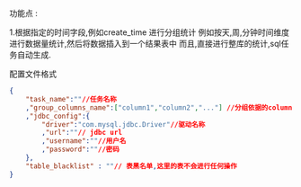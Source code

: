 功能点 : 

1.根据指定的时间字段,例如create_time 进行分组统计
例如按天,周,分钟时间维度进行数据量统计,然后将数据插入到一个结果表中
而且,直接进行整库的统计,sql任务自动生成.

配置文件格式
```json
{
    "task_name":""//任务名称
    ,"group_columns_name":["column1","column2","..."] //分组依据的columns_name,可以多个,优先级从左到右,如果第一个没有找到的话就用第二个,第二个没有就第三个
    ,"jdbc_config":{
        "driver":"com.mysql.jdbc.Driver"//驱动名称
        ,"url":""// jdbc url
        ,"username":""//用户名
        ,"password":""//密码
    },
    "table_blacklist" : ""// 表黑名单,这里的表不会进行任何操作
}
```

